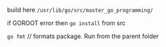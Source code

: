 build here `/usr/lib/go/src/master_go_programming/`

if GOROOT error then `go install` from src

`go fmt` // formats package. Run from the parent folder
